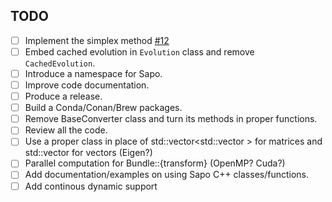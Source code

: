 ## TODO
 - [ ] Implement the simplex method [#12](https://github.com/dreossi/sapo/issues/12)
 - [ ] Embed cached evolution in `Evolution` class and remove `CachedEvolution`. 
 - [ ] Introduce a namespace for Sapo.
 - [ ] Improve code documentation.
 - [ ] Produce a release.
 - [ ] Build a Conda/Conan/Brew packages.
 - [ ] Remove BaseConverter class and turn its methods in proper functions.
 - [ ] Review all the code.
 - [ ] Use a proper class in place of std::vector<std::vector<double> > for matrices and std::vector<double> for vectors (Eigen?)
 - [ ] Parallel computation for Bundle::{transform} (OpenMP? Cuda?) 
 - [ ] Add documentation/examples on using Sapo C++ classes/functions.
 - [ ] Add continous dynamic support
